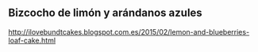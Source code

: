## Bizcocho de limón y arándanos azules

http://ilovebundtcakes.blogspot.com.es/2015/02/lemon-and-blueberries-loaf-cake.html
